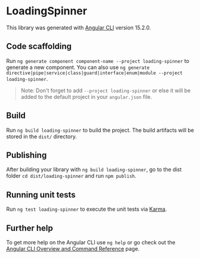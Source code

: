 # LoadingSpinner

This library was generated with [Angular CLI](https://github.com/angular/angular-cli) version 15.2.0.

## Code scaffolding

Run `ng generate component component-name --project loading-spinner` to generate a new component. You can also use `ng generate directive|pipe|service|class|guard|interface|enum|module --project loading-spinner`.
> Note: Don't forget to add `--project loading-spinner` or else it will be added to the default project in your `angular.json` file. 

## Build

Run `ng build loading-spinner` to build the project. The build artifacts will be stored in the `dist/` directory.

## Publishing

After building your library with `ng build loading-spinner`, go to the dist folder `cd dist/loading-spinner` and run `npm publish`.

## Running unit tests

Run `ng test loading-spinner` to execute the unit tests via [Karma](https://karma-runner.github.io).

## Further help

To get more help on the Angular CLI use `ng help` or go check out the [Angular CLI Overview and Command Reference](https://angular.io/cli) page.
